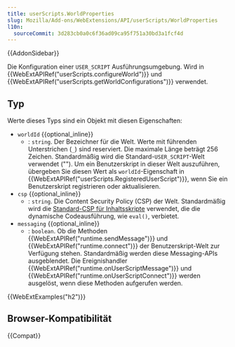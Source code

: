 ```yaml
---
title: userScripts.WorldProperties
slug: Mozilla/Add-ons/WebExtensions/API/userScripts/WorldProperties
l10n:
  sourceCommit: 3d283cb0a0c6f36ad09ca95f751a30bd3a1fcf4d
---
```


{{AddonSidebar}}

Die Konfiguration einer `USER_SCRIPT` Ausführungsumgebung. Wird in {{WebExtAPIRef("userScripts.configureWorld")}} und {{WebExtAPIRef("userScripts.getWorldConfigurations")}} verwendet.

## Typ

Werte dieses Typs sind ein Objekt mit diesen Eigenschaften:

- `worldId` {{optional_inline}}
  - : `string`. Der Bezeichner für die Welt. Werte mit führenden Unterstrichen (`_`) sind reserviert. Die maximale Länge beträgt 256 Zeichen. Standardmäßig wird die Standard-`USER_SCRIPT`-Welt verwendet (""). Um ein Benutzerskript in dieser Welt auszuführen, übergeben Sie diesen Wert als `worldId`-Eigenschaft in {{WebExtAPIRef("userScripts.RegisteredUserScript")}}, wenn Sie ein Benutzerskript registrieren oder aktualisieren.
- `csp` {{optional_inline}}
  - : `string`. Die Content Security Policy (CSP) der Welt. Standardmäßig wird die [Standard-CSP für Inhaltsskripte](/de/docs/Mozilla/Add-ons/WebExtensions/Content_Security_Policy#csp_for_content_scripts) verwendet, die die dynamische Codeausführung, wie `eval()`, verbietet.
- `messaging` {{optional_inline}}
  - : `boolean`. Ob die Methoden {{WebExtAPIRef("runtime.sendMessage")}} und {{WebExtAPIRef("runtime.connect")}} der Benutzerskript-Welt zur Verfügung stehen. Standardmäßig werden diese Messaging-APIs ausgeblendet. Die Ereignishandler {{WebExtAPIRef("runtime.onUserScriptMessage")}} und {{WebExtAPIRef("runtime.onUserScriptConnect")}} werden ausgelöst, wenn diese Methoden aufgerufen werden.

{{WebExtExamples("h2")}}

## Browser-Kompatibilität

{{Compat}}
